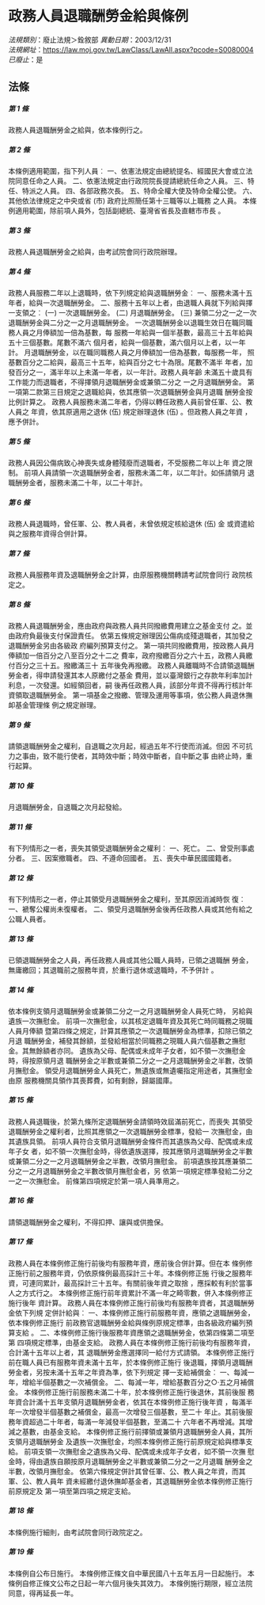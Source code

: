 # 政務人員退職酬勞金給與條例

*法規類別*：廢止法規＞銓敘部
*異動日期*：2003/12/31  
*法規網址*：https://law.moj.gov.tw/LawClass/LawAll.aspx?pcode=S0080004
*已廢止*：是


## 法條
##### 第 1 條
政務人員退職酬勞金之給與，依本條例行之。

##### 第 2 條
本條例適用範圍，指下列人員︰
一、依憲法規定由總統提名、經國民大會或立法院同意任命之人員。
二、依憲法規定由行政院院長提請總統任命之人員。
三、特任、特派之人員。
四、各部政務次長。
五、特命全權大使及特命全權公使。
六、其他依法律規定之中央或省 (市) 政府比照簡任第十三職等以上職務
    之人員。
本條例適用範圍，除前項人員外，包括副總統、臺灣省省長及直轄市市長
。


##### 第 3 條
政務人員退職酬勞金之給與，由考試院會同行政院辦理。

##### 第 4 條
政務人員服務二年以上退職時，依下列規定給與退職酬勞金︰
一、服務未滿十五年者，給與一次退職酬勞金。
二、服務十五年以上者，由退職人員就下列給與擇一支領之︰
 (一) 一次退職酬勞金。
 (二) 月退職酬勞金。
 (三) 兼領二分之一之一次退職酬勞金與二分之一之月退職酬勞金。
一次退職酬勞金以退職生效日在職同職務人員之月俸額加一倍為基數，每
服務一年給與一個半基數，最高三十五年給與五十三個基數。尾數不滿六
個月者，給與一個基數，滿六個月以上者，以一年計。
月退職酬勞金，以在職同職務人員之月俸額加一倍為基數，每服務一年，
照基數百分之二給與，最高三十五年，給與百分之七十為限。尾數不滿半
年者，加發百分之一，滿半年以上未滿一年者，以一年計。政務人員年齡
未滿五十歲具有工作能力而退職者，不得擇領月退職酬勞金或兼領二分之
一之月退職酬勞金。
第一項第二款第三目規定之退職給與，依其應領一次退職酬勞金與月退職
酬勞金按比例計算之。
政務人員服務未滿二年者，仍得以轉任政務人員前曾任軍、公、教人員之
年資，依其原適用之退休 (伍) 規定辦理退休 (伍) 。但政務人員之年資
，應予併計。


##### 第 5 條
政務人員因公傷病致心神喪失或身體殘廢而退職者，不受服務二年以上年
資之限制。
前項人員請領一次退職酬勞金者，服務未滿二年，以二年計。如係請領月
退職酬勞金者，服務未滿二十年，以二十年計。

##### 第 6 條
政務人員退職時，曾任軍、公、教人員者，未曾依規定核給退休 (伍) 金
或資遣給與之服務年資得合併計算。

##### 第 7 條
政務人員服務年資及退職酬勞金之計算，由原服務機關轉請考試院會同行
政院核定之。

##### 第 8 條
政務人員退職酬勞金，應由政府與政務人員共同撥繳費用建立之基金支付
之。並由政府負最後支付保證責任。
依第五條規定辦理因公傷病成殘退職者，其加發之退職酬勞金另由各級政
府編列預算支付之。
第一項共同撥繳費用，按政務人員月俸額加一倍百分之八至百分之十二之
費率，政府撥繳百分之六十五，政務人員繳付百分之三十五。撥繳滿三十
五年後免再撥繳。
政務人員離職時不合請領退職酬勞金者，得申請發還其本人原繳付之基金
費用，並以臺灣銀行之存款年利率加計利息，一次發還。如經領回者，嗣
後再任政務人員，該部分年資不得再行核計年資領取退職酬勞金。
第一項基金之撥繳、管理及運用等事項，依公務人員退休撫卹基金管理條
例之規定辦理。

##### 第 9 條
請領退職酬勞金之權利，自退職之次月起，經過五年不行使而消滅。但因
不可抗力之事由，致不能行使者，其時效中斷；時效中斷者，自中斷之事
由終止時，重行起算。

##### 第 10 條
月退職酬勞金，自退職之次月起發給。

##### 第 11 條
有下列情形之一者，喪失其領受退職酬勞金之權利︰
一、死亡。
二、曾受刑事處分者。
三、因案撤職者。
四、不遵命回國者。
五、喪失中華民國國籍者。


##### 第 12 條
有下列情形之一者，停止其領受月退職酬勞金之權利，至其原因消滅時恢
復︰
一、褫奪公權尚未復權者。
二、領受月退職酬勞金後再任政務人員或其他有給之公職人員者。


##### 第 13 條
已領退職酬勞金之人員，再任政務人員或其他公職人員時，已領之退職酬
勞金，無庸繳回；其退職前之服務年資，於重行退休或退職時，不予併計
。

##### 第 14 條
依本條例支領月退職酬勞金或兼領二分之一之月退職酬勞金人員死亡時，
另給與遺族一次撫慰金。
前項一次撫慰金，以其核定退職年資及其死亡時同職務之現職人員月俸額
暨第四條之規定，計算其應領之一次退職酬勞金為標準，扣除已領之月退
職酬勞金，補發其餘額，並發給相當於同職務之現職人員六個基數之撫慰
金。其無餘額者亦同。
遺族為父母、配偶或未成年子女者，如不領一次撫慰金時，得按原領月退
職酬勞金之半數或兼領二分之一之月退職酬勞金之半數，改領月撫慰金。
領受月退職酬勞金人員死亡，無遺族或無遺囑指定用途者，其撫慰金由原
服務機關具領作其喪葬費，如有剩餘，歸屬國庫。

##### 第 15 條
政務人員退職後，於第九條所定退職酬勞金請領時效屆滿前死亡，而喪失
其領受退職酬勞金之權利者，比照其應領之一次退職酬勞金標準，發給一
次撫慰金，由其遺族具領。
前項人員符合支領月退職酬勞金條件而其遺族為父母、配偶或未成年子女
者，如不領一次撫慰金時，得依遺族選擇，按其應領月退職酬勞金之半數
或兼領二分之一之月退職酬勞金之半數，改領月撫慰金。
前項遺族按其應兼領二分之一之月退職酬勞金之半數改領月撫慰金者，另
依第一項規定標準發給二分之一之一次撫慰金。
前條第四項規定於第一項人員準用之。

##### 第 16 條
請領退職酬勞金之權利，不得扣押、讓與或供擔保。

##### 第 17 條
政務人員在本條例修正施行前後均有服務年資，應前後合併計算。但在本
條例修正施行前之服務年資，仍依原條例最高採計三十年。本條例修正施
行後之服務年資，可連同累計，最高採計三十五年。有關前後年資之取捨
，應採較有利於當事人之方式行之。
本條例修正施行前年資累計不滿一年之畸零數，併入本條例修正施行後年
資計算。
政務人員在本條例修正施行前後均有服務年資者，其退職酬勞金依下列規
定併計給與︰
一、本條例修正施行前服務年資，應領之退職酬勞金，依本條例修正施行
    前政務官退職酬勞金給與條例原規定標準，由各級政府編列預算支給
    。
二、本條例修正施行後服務年資應領之退職酬勞金，依第四條第二項至第
    四項規定標準，由基金支給。
政務人員在本條例修正施行前後均有服務年資，合計滿十五年以上者，其
退職酬勞金應選擇同一給付方式請領。
本條例修正施行前在職人員已有服務年資未滿十五年，於本條例修正施行
後退職，擇領月退職酬勞金者，另按未滿十五年之年資為準，依下列規定
擇一支給補償金︰
一、每減一年，增給半個基數之一次補償金。
二、每減一年，增給基數百分之○‧五之月補償金。
本條例修正施行前服務未滿二十年，於本條例修正施行後退休，其前後服
務年資合計滿十五年支領月退職酬勞金者，依其在本條例修正施行後年資
，每滿半年一次增發半個基數之補償金，最高一次增發三個基數，至二十
年止。其前後服務年資超過二十年者，每滿一年減發半個基數，至滿二十
六年者不再增減。其增減之基數，由基金支給。
本條例修正施行前擇領或兼領月退職酬勞金人員，其所支領月退職酬勞金
及遺族一次撫慰金，均照本條例修正施行前原規定給與標準支給。
前項支領一次撫慰金之遺族為父母、配偶或未成年子女者，如不領一次撫
慰金時，得由遺族自願按原月退職酬勞金之半數或兼領二分之一之月退職
酬勞金之半數，改領月撫慰金。
依第六條規定併計其曾任軍、公、教人員之年資，而其軍、公、教人員年
資未經繳付退休撫卹基金者，其退職酬勞金依本條例修正施行前原規定及
第一項至第四項之規定支給。


##### 第 18 條
本條例施行細則，由考試院會同行政院定之。

##### 第 19 條
本條例自公布日施行。
本條例修正條文自中華民國八十五年五月一日起施行。
本條例自修正條文公布之日起一年六個月後失其效力。
本條例施行期限，經立法院同意，得再延長一年。



